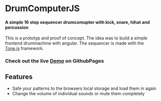 # DrumComputerJS
#### A simple 16 step sequencer drumcomupter with kick, snare, hihat and percussion

This is a prototyp and proof of concept. The idea was to build a simple frontend drummachine with angular. The sequencer is made with the <a href="https://github.com/Tonejs/Tone.js/">Tone.js</a> framework. 

### Check out the live <a href="https://missing-texture.github.io/DrumComputerJS/">Demo</a> on GithubPages

## Features
* Safe your patterns to the browsers local storage and load them in again
* Change the volume of individual sounds or mute them completely
